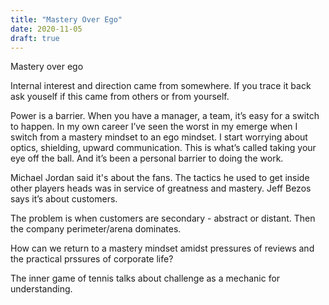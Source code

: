 ```yaml
---
title: "Mastery Over Ego"
date: 2020-11-05
draft: true
---
```


Mastery over ego

Internal interest and direction came from somewhere. If you trace it back ask youself if this came from others or from yourself.

Power is a barrier. When you have a manager, a team, it’s easy for a switch to happen. In my own career I’ve seen the worst in my emerge when I switch from a mastery mindset to an ego mindset. I start worrying about optics, shielding, upward communication. This is what’s called taking your eye off the ball. And it’s been a personal barrier to doing the work.

Michael Jordan said it's about the fans. The tactics he used to get inside other players heads was in service of greatness and mastery. Jeff Bezos says it’s about customers.

The problem is when customers are secondary - abstract or distant. Then the company perimeter/arena dominates.

How can we return to a mastery mindset amidst pressures of reviews and the practical prssures of corporate life?

The inner game of tennis talks about challenge as a mechanic for understanding.
